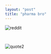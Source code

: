```yaml
---
layout: "post"
title: "pharma bro"
---
```


![reddit](/myblog/images/pharmabro.jpg)

<br>

![quote2](/myblog/images/bro.jpg)
